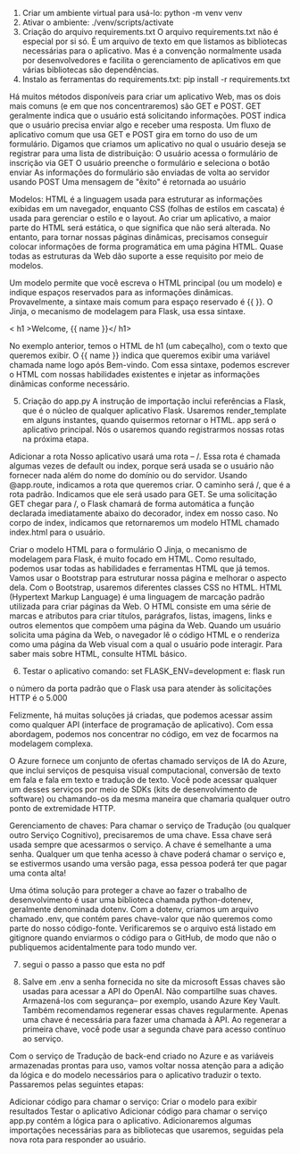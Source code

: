 1. Criar um ambiente virtual para usá-lo: python -m venv venv
2. Ativar o ambiente: ./venv/scripts/activate
3. Criação do arquivo requirements.txt
O arquivo requirements.txt não é especial por si só. É um arquivo de texto em que listamos as bibliotecas necessárias para o aplicativo. Mas é a convenção normalmente usada por desenvolvedores e facilita o gerenciamento de aplicativos em que várias bibliotecas são dependências.
4. Instalo as ferramentas do requirements.txt: pip install -r requirements.txt

Há muitos métodos disponíveis para criar um aplicativo Web, mas os dois mais comuns (e em que nos concentraremos) são GET e POST. GET geralmente indica que o usuário está solicitando informações. POST indica que o usuário precisa enviar algo e receber uma resposta.
Um fluxo de aplicativo comum que usa GET e POST gira em torno do uso de um formulário. Digamos que criamos um aplicativo no qual o usuário deseja se registrar para uma lista de distribuição:
O usuário acessa o formulário de inscrição via GET
O usuário preenche o formulário e seleciona o botão enviar
As informações do formulário são enviadas de volta ao servidor usando POST
Uma mensagem de "êxito" é retornada ao usuário


Modelos:
HTML é a linguagem usada para estruturar as informações exibidas em um navegador, enquanto CSS (folhas de estilos em cascata) é usada para gerenciar o estilo e o layout. Ao criar um aplicativo, a maior parte do HTML será estática, o que significa que não será alterada. No entanto, para tornar nossas páginas dinâmicas, precisamos conseguir colocar informações de forma programática em uma página HTML. Quase todas as estruturas da Web dão suporte a esse requisito por meio de modelos.

Um modelo permite que você escreva o HTML principal (ou um modelo) e indique espaços reservados para as informações dinâmicas. Provavelmente, a sintaxe mais comum para espaço reservado é {{ }}. O Jinja, o mecanismo de modelagem para Flask, usa essa sintaxe.

< h1 >Welcome, {{ name }}</ h1>

No exemplo anterior, temos o HTML de h1 (um cabeçalho), com o texto que queremos exibir. O {{ name }} indica que queremos exibir uma variável chamada name logo após Bem-vindo. Com essa sintaxe, podemos escrever o HTML com nossas habilidades existentes e injetar as informações dinâmicas conforme necessário.


5. Criação do app.py
A instrução de importação inclui referências a Flask, que é o núcleo de qualquer aplicativo Flask. Usaremos render_template em alguns instantes, quando quisermos retornar o HTML.
app será o aplicativo principal. Nós o usaremos quando registrarmos nossas rotas na próxima etapa.

Adicionar a rota
Nosso aplicativo usará uma rota – /. Essa rota é chamada algumas vezes de default ou index, porque será usada se o usuário não fornecer nada além do nome do domínio ou do servidor.
Usando @app.route, indicamos a rota que queremos criar. O caminho será /, que é a rota padrão. Indicamos que ele será usado para GET. Se uma solicitação GET chegar para /, o Flask chamará de forma automática a função declarada imediatamente abaixo do decorador, index em nosso caso. No corpo de index, indicamos que retornaremos um modelo HTML chamado index.html para o usuário.


Criar o modelo HTML para o formulário
O Jinja, o mecanismo de modelagem para Flask, é muito focado em HTML. Como resultado, podemos usar todas as habilidades e ferramentas HTML que já temos. Vamos usar o Bootstrap para estruturar nossa página e melhorar o aspecto dela. Com o Bootstrap, usaremos diferentes classes CSS no HTML.
HTML (Hypertext Markup Language) é uma linguagem de marcação padrão utilizada para criar páginas da Web. O HTML consiste em uma série de marcas e atributos para criar títulos, parágrafos, listas, imagens, links e outros elementos que compõem uma página da Web. Quando um usuário solicita uma página da Web, o navegador lê o código HTML e o renderiza como uma página da Web visual com a qual o usuário pode interagir. Para saber mais sobre HTML, consulte HTML básico.



6. Testar o aplicativo
comando: set FLASK_ENV=development
 e: flask run

o número da porta padrão que o Flask usa para atender às solicitações HTTP é o 5.000



Felizmente, há muitas soluções já criadas, que podemos acessar assim como qualquer API (interface de programação de aplicativo). Com essa abordagem, podemos nos concentrar no código, em vez de focarmos na modelagem complexa.

O Azure fornece um conjunto de ofertas chamado serviços de IA do Azure, que inclui serviços de pesquisa visual computacional, conversão de texto em fala e fala em texto e tradução de texto. Você pode acessar qualquer um desses serviços por meio de SDKs (kits de desenvolvimento de software) ou chamando-os da mesma maneira que chamaria qualquer outro ponto de extremidade HTTP.



Gerenciamento de chaves:
Para chamar o serviço de Tradução (ou qualquer outro Serviço Cognitivo), precisaremos de uma chave. Essa chave será usada sempre que acessarmos o serviço. A chave é semelhante a uma senha. Qualquer um que tenha acesso à chave poderá chamar o serviço e, se estivermos usando uma versão paga, essa pessoa poderá ter que pagar uma conta alta!

Uma ótima solução para proteger a chave ao fazer o trabalho de desenvolvimento é usar uma biblioteca chamada python-dotenev, geralmente denominada dotenv. Com a dotenv, criamos um arquivo chamado .env, que contém pares chave-valor que não queremos como parte do nosso código-fonte. Verificaremos se o arquivo está listado em gitignore quando enviarmos o código para o GitHub, de modo que não o publiquemos acidentalmente para todo mundo ver.



7. segui o passo a passo que esta no pdf

8. Salve em .env a senha fornecida no site da microsoft
Essas chaves são usadas para acessar a API do OpenAI. Não compartilhe suas chaves. Armazená-los com segurança– por exemplo, usando Azure Key Vault. Também recomendamos regenerar essas chaves regularmente. Apenas uma chave é necessária para fazer uma chamada à API. Ao regenerar a primeira chave, você pode usar a segunda chave para acesso contínuo ao serviço.




Com o serviço de Tradução de back-end criado no Azure e as variáveis armazenadas prontas para uso, vamos voltar nossa atenção para a adição da lógica e do modelo necessários para o aplicativo traduzir o texto. Passaremos pelas seguintes etapas:

Adicionar código para chamar o serviço:
Criar o modelo para exibir resultados
Testar o aplicativo
Adicionar código para chamar o serviço
app.py contém a lógica para o aplicativo. Adicionaremos algumas importações necessárias para as bibliotecas que usaremos, seguidas pela nova rota para responder ao usuário.